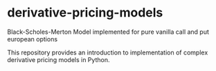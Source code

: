 # derivative-pricing-models

Black-Scholes-Merton Model implemented for pure vanilla call and put european options

This repository provides an introduction to implementation of complex derivative pricing models in Python. 
